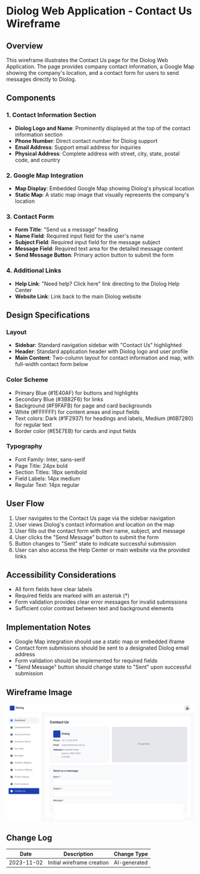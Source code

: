 # Diolog Web Application - Contact Us Wireframe

## Overview
This wireframe illustrates the Contact Us page for the Diolog Web Application. The page provides company contact information, a Google Map showing the company's location, and a contact form for users to send messages directly to Diolog.

## Components

### 1. Contact Information Section
- **Diolog Logo and Name**: Prominently displayed at the top of the contact information section
- **Phone Number**: Direct contact number for Diolog support
- **Email Address**: Support email address for inquiries
- **Physical Address**: Complete address with street, city, state, postal code, and country

### 2. Google Map Integration
- **Map Display**: Embedded Google Map showing Diolog's physical location
- **Static Map**: A static map image that visually represents the company's location

### 3. Contact Form
- **Form Title**: "Send us a message" heading
- **Name Field**: Required input field for the user's name
- **Subject Field**: Required input field for the message subject
- **Message Field**: Required text area for the detailed message content
- **Send Message Button**: Primary action button to submit the form

### 4. Additional Links
- **Help Link**: "Need help? Click here" link directing to the Diolog Help Center
- **Website Link**: Link back to the main Diolog website

## Design Specifications

### Layout
- **Sidebar**: Standard navigation sidebar with "Contact Us" highlighted
- **Header**: Standard application header with Diolog logo and user profile
- **Main Content**: Two-column layout for contact information and map, with full-width contact form below

### Color Scheme
- Primary Blue (#1E40AF) for buttons and highlights
- Secondary Blue (#3B82F6) for links
- Background (#F9FAFB) for page and card backgrounds
- White (#FFFFFF) for content areas and input fields
- Text colors: Dark (#1F2937) for headings and labels, Medium (#6B7280) for regular text
- Border color (#E5E7EB) for cards and input fields

### Typography
- Font Family: Inter, sans-serif
- Page Title: 24px bold
- Section Titles: 18px semibold
- Field Labels: 14px medium
- Regular Text: 14px regular

## User Flow
1. User navigates to the Contact Us page via the sidebar navigation
2. User views Diolog's contact information and location on the map
3. User fills out the contact form with their name, subject, and message
4. User clicks the "Send Message" button to submit the form
5. Button changes to "Sent" state to indicate successful submission
6. User can also access the Help Center or main website via the provided links

## Accessibility Considerations
- All form fields have clear labels
- Required fields are marked with an asterisk (*)
- Form validation provides clear error messages for invalid submissions
- Sufficient color contrast between text and background elements

## Implementation Notes
- Google Map integration should use a static map or embedded iframe
- Contact form submissions should be sent to a designated Diolog email address
- Form validation should be implemented for required fields
- "Send Message" button should change state to "Sent" upon successful submission

## Wireframe Image
![Diolog Web Contact Us Wireframe](diolog-web-contact-us.svg)

## Change Log

| Date | Description | Change Type |
|------|-------------|-------------|
| 2023-11-02 | Initial wireframe creation | AI-generated |
